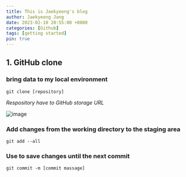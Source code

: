 ```yaml
---
title: This is Jaekyeong's blog
author: Jaekyeong Jang
date: 2023-02-10 20:55:00 +0800
categories: [Github]
tags: [getting started]
pin: true
---
```


## 1. GitHub clone

### bring data to my local environment 
    
    git clone [repository]

 _Respository have to GitHub storage URL_ 

![image](https://user-images.githubusercontent.com/96701717/218189551-2d31685d-15f9-469d-ab89-8942701fe848.png)

### Add changes from the working directory to the staging area

```console
git add --all
```

### Use to save changes until the next commit
```console
git commit -m [commit massage]
```

    
